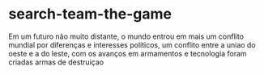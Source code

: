 # search-team-the-game
Em um futuro não muito distante, o mundo entrou em mais um conflito mundial por diferenças e interesses políticos, um conflito entre a uniao do oeste e a do leste, com os avanços em armamentos e tecnologia foram criadas armas de destruiçao

